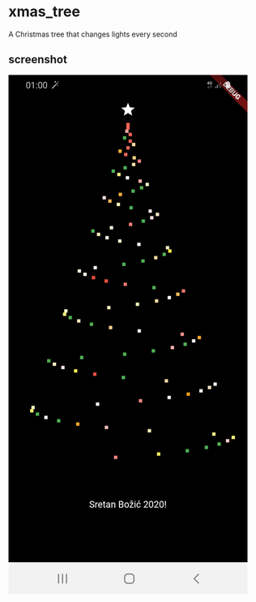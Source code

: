# xmas_tree

A Christmas tree that changes lights every second

## screenshot

![picture](tree.jpeg)